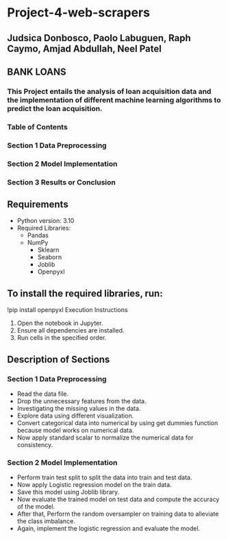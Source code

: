 # Project-4-web-scrapers
## Judsica Donbosco, Paolo Labuguen, Raph Caymo, Amjad Abdullah, Neel Patel 

## BANK LOANS
### This Project entails the analysis of loan acquisition data and the implementation of different machine learning algorithms to predict the loan acquisition.
### Table of Contents

### Section 1 Data Preprocessing

### Section 2 Model Implementation

### Section 3 Results or Conclusion

## Requirements
- Python version: 3.10
- Required Libraries:
  	- Pandas
 	 - NumPy
       - Sklearn
       - Seaborn
       - Joblib
       - Openpyxl

## To install the required libraries, run:
!pip install openpyxl
Execution Instructions
1. Open the notebook in Jupyter.
2. Ensure all dependencies are installed.
3. Run cells in the specified order.

## Description of Sections

### Section 1 Data Preprocessing

* Read the data file.
* Drop the unnecessary features from the data.
* Investigating the missing values in the data.
* Explore data using different visualization.
* Convert categorical data into numerical by using get dummies function because model works on numerical data.
* Now apply standard scalar to normalize the numerical data for consistency.

### Section 2 Model Implementation

* Perform train test split to split the data into train and test data.
* Now apply Logistic regression model on the train data.
* Save this model using Joblib library.
* Now evaluate the trained model on test data and compute the accuracy of the model.
* After that, Perform the random oversampler on training data to alleviate the class imbalance.
* Again, implement the logistic regression and evaluate the model.

